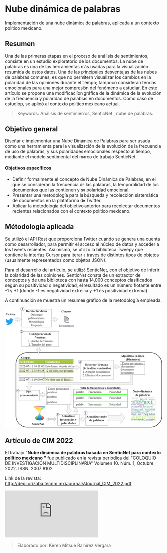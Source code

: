 # Nube dinámica de palabras
Implementación de una nube dinámica de palabras, aplicada a un contexto político mexicano.
## Resumen
Una de las primeras etapas en el proceso de análisis de sentimientos, consiste en un estudio exploratorio de los documentos. La nube de palabras es una de las herramientas más usadas para la visualización resumida de estos datos. Una de las principales desventajas de las nubes de palabras comunes, es que no permitern visualizar los cambios en la polaridad de las opiniones durante el tiempo; tampoco  consideran teorías emocionales para una mejor compresión del fenómeno a estudiar. En este artículo se propone una modificaciíon gráfica de la dinámica de la evolución de la frecuencia y polaridad de palabras en documentos. Como caso de estudiop, se aplicó al contexto político mexicano actual. 

> Keywords: Análisis de sentimientos, SenticNet , nube de palabras.

## Objetivo general 
Diseñar e implementar una Nube Dinámica de Palabras para ser usada como una herramienta para la visualización de la evolución de la frecuencia de uso de palabras, y sus polaridades emocionales respecto al tiempo, mediante el modelo sentimental del marco de trabajo SenticNet.

#### Objetivos específicos
- Definir formalmente el concepto de Nube Dinámica de Palabras, en el que se consideran la frecuencia de las palabras, la temporalidad de los documentos que las contienen y su polaridad emocional.
- Presentar una metodología para la búsqueda y recolección sistemática de documentos en la plataforma de Twitter.
- Aplicar la metodología del objetivo anterior para recolectar documentos recientes relacionados con el contexto político mexicano.

## Métodología aplicada
Se utilizó el API Rest que proporciona Twitter cuando se genera una cuenta como desarrollador, para permitir el acceso al núcleo de datos y acceder a los tweets recientes. Así mismo, se utilizó la biblioteca Tweepy que contiene
la interfaz Cursor para iterar a través de distintos tipos de objetos (usualmente representados como objetos JSON).

Para el desarrollo del artículo, se utilizó SenticNet, con el objetivo de inferir la polaridad de las opiniones. SenticNet consta de un extractor de conceptos y de una biblioteca con hasta 14,000 conceptos clasificados según su positividad o negatividad, el resultado es un número flotante entre -1 y +1 (donde -1 es negatividad extrema y +1 es positividad extrema). 

A continuación se muestra un resumen gráfico de la metodología empleada. 

<img src="https://raw.githubusercontent.com/kerenmitsue18/Nube_Dinamica_Palabras/main/Metodolog%C3%ADa.png" alt="Metodología palicada" width="550px" align="center">

## Artículo de CIM 2022
El trabajo "**Nube dinámica de palabras basada en SenticNet para contexto político mexicano "** fue publicado en la revista periódica del "COLOQUIO DE INVESTIGACIÓN MULTIDISCIPLINARIA" Volumen 10. Núm. 1, Octubre 2022. ISSN: 2007 8102

Link de la revista: http://depi.orizaba.tecnm.mx/Journals/Journal_CIM_2022.pdf

![Artículo CIM 2022](https://github.com/kerenmitsue18/Nube_Dinamica_Palabras/blob/main/Journal_CIM_2022%20Articulo%20Cloud.pdf)
> Elaborado por: Keren Mitsue Ramírez Vergara
